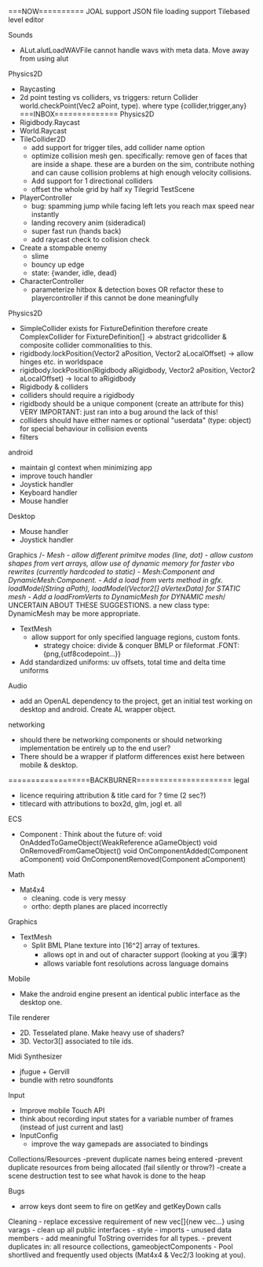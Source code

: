 ===NOW==========
JOAL support
JSON file loading support
Tilebased level editor

Sounds
 - ALut.alutLoadWAVFile cannot handle wavs with meta data. Move away from using alut

Physics2D
 - Raycasting
 - 2d point testing vs colliders, vs triggers: return Collider world.checkPoint(Vec2 aPoint, type). where type {collider,trigger,any}
===INBOX==============
Physics2D
 - Rigidbody.Raycast
 - World.Raycast
  - TileCollider2D   
    - add support for trigger tiles, add collider name option
    - optimize collision mesh gen. specifically: remove gen of faces that are inside a shape. these are a burden on the sim, contribute nothing and can cause collision problems at high enough velocity collisions.
    - Add support for 1 directional colliders
    - offset the whole grid by half xy
Tilegrid TestScene
 - PlayerController
    - bug: spamming jump while facing left lets you reach max speed near instantly
    - landing recovery anim (sideradical)
    - super fast run (hands back)
    - add raycast check to collision check
 - Create a stompable enemy
    - slime
    - bouncy up edge
    - state: {wander, idle, dead}
 - CharacterController
    - parameterize hitbox & detection boxes OR refactor these to playercontroller if this cannot be done meaningfully

Physics2D
 - SimpleCollider exists for FixtureDefinition therefore create ComplexCollider for FixtureDefinition[] -> abstract gridcollider & composite collider commonalities to this.
 - rigidbody.lockPosition(Vector2 aPosition, Vector2 aLocalOffset) -> allow hinges etc. in worldspace
 - rigidbody.lockPosition(Rigidbody aRigidbody, Vector2 aPosition, Vector2 aLocalOffset) -> local to aRigidbody
 - Rigidbody & colliders
 - colliders should require a rigidbody
 - rigidbody should be a unique component (create an attribute for this) VERY IMPORTANT: just ran into a bug around the lack of this!
 - colliders should have either names or optional "userdata" (type: object) for special behaviour in collision events
 - filters

android
 - maintain gl context when minimizing app
 - improve touch handler
 - Joystick handler
 - Keyboard handler
 - Mouse handler
 
Desktop
 - Mouse handler
 - Joystick handler
 
Graphics
 /*- Mesh
    - allow different primitve modes (line, dot)
    - allow custom shapes from vert arrays, allow use of dynamic memory for faster vbo rewrites (currently hardcoded to static)
        - Mesh:Component and DynamicMesh:Component. 
        - Add a load from verts method in gfx. loadModel(String aPath), loadModel(Vector2[] aVertexData) for STATIC mesh
        - Add a loadFromVerts to DynamicMesh for DYNAMIC mesh*/ UNCERTAIN ABOUT THESE SUGGESTIONS. a new class type: DynamicMesh may be more appropriate.
 - TextMesh
   - allow support for only specified language regions, custom fonts.
     - strategy choice: divide & conquer BMLP or fileformat .FONT:{png,{utf8codepoint...}}
 - Add standardized uniforms: uv offsets, total time and delta time uniforms 

Audio
 - add an OpenAL dependency to the project, get an initial test working on desktop and android. Create AL wrapper object.
 


networking
 - should there be networking components or should networking implementation be entirely up to the end user?
  - There should be a wrapper if platform differences exist here between mobile & desktop.

==================BACKBURNER=====================
legal
 - licence requiring attribution & title card for ? time (2 sec?)
 - titlecard with attributions to box2d, glm, jogl et. all

ECS
 - Component : Think about the future of:
    void OnAddedToGameObject(WeakReference<GameObject> aGameObject)
    void OnRemovedFromGameObject()
    void OnComponentAdded(Component aComponent) 
    void OnComponentRemoved(Component aComponent)

Math
 - Mat4x4
    - cleaning. code is very messy
    - ortho: depth planes are placed incorrectly

Graphics
 - TextMesh
   - Split BML Plane texture into [16^2] array of textures.
        - allows opt in and out of character support (looking at you 漢字)
        - allows variable font resolutions across language domains

Mobile
 - Make the android engine present an identical public interface as the desktop one.


Tile renderer
 - 2D. Tesselated plane. Make heavy use of shaders?
 - 3D. Vector3[] associated to tile ids.

Midi Synthesizer
 - jfugue + Gervill
 - bundle with retro soundfonts

Input
 - Improve mobile Touch API
 - think about recording input states for a variable number of frames (instead of just current and last)
 - InputConfig
    - improve the way gamepads are associated to bindings

Collections/Resources
    -prevent duplicate names being entered
    -prevent duplicate resources from being allocated (fail silently or throw?)
    -create a scene destruction test to see what havok is done to the heap
    
Bugs
   - arrow keys dont seem to fire on getKey and getKeyDown calls
    
Cleaning
    - replace excessive requirement of new vec[]{new vec...} using varags
    - clean up all public interfaces
    - style
    - imports
    - unused data members
    - add meaningful ToString overrides for all types.
    - prevent duplicates in: all resource collections, gameobjectComponents
    - Pool shortlived and frequently used objects (Mat4x4 & Vec2/3 looking at you).